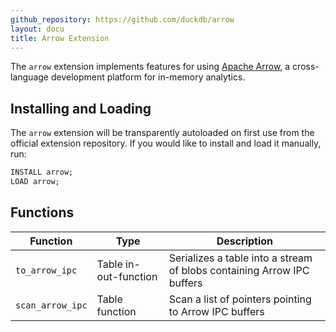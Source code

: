 ```yaml
---
github_repository: https://github.com/duckdb/arrow
layout: docu
title: Arrow Extension
---
```


The `arrow` extension implements features for using [Apache Arrow](https://arrow.apache.org/), a cross-language development platform for in-memory analytics.

## Installing and Loading

The `arrow` extension will be transparently autoloaded on first use from the official extension repository.
If you would like to install and load it manually, run:

```sql
INSTALL arrow;
LOAD arrow;
```

## Functions


| Function | Type | Description |
|--|----|-------|
| `to_arrow_ipc` | Table in-out-function | Serializes a table into a stream of blobs containing Arrow IPC buffers |
| `scan_arrow_ipc` | Table function | Scan a list of pointers pointing to Arrow IPC buffers |